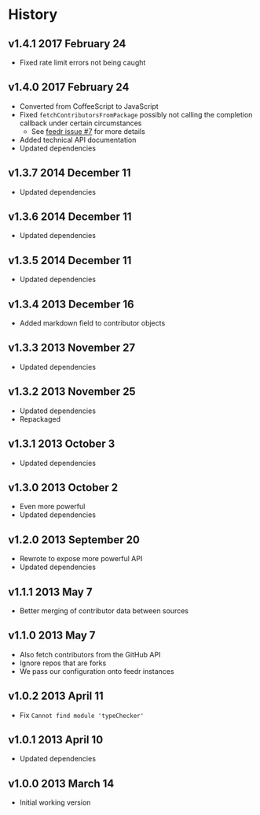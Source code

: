 # History

## v1.4.1 2017 February 24
- Fixed rate limit errors not being caught

## v1.4.0 2017 February 24
- Converted from CoffeeScript to JavaScript
- Fixed `fetchContributorsFromPackage` possibly not calling the completion callback under certain circumstances
  - See [feedr issue #7](https://github.com/bevry/feedr/issues/7) for more details
- Added technical API documentation
- Updated dependencies

## v1.3.7 2014 December 11
- Updated dependencies

## v1.3.6 2014 December 11
- Updated dependencies

## v1.3.5 2014 December 11
- Updated dependencies

## v1.3.4 2013 December 16
- Added markdown field to contributor objects

## v1.3.3 2013 November 27
- Updated dependencies

## v1.3.2 2013 November 25
- Updated dependencies
- Repackaged

## v1.3.1 2013 October 3
- Updated dependencies

## v1.3.0 2013 October 2
- Even more powerful
- Updated dependencies

## v1.2.0 2013 September 20
- Rewrote to expose more powerful API
- Updated dependencies

## v1.1.1 2013 May 7
- Better merging of contributor data between sources

## v1.1.0 2013 May 7
- Also fetch contributors from the GitHub API
- Ignore repos that are forks
- We pass our configuration onto feedr instances

## v1.0.2 2013 April 11
- Fix `Cannot find module 'typeChecker'`

## v1.0.1 2013 April 10
- Updated dependencies

## v1.0.0 2013 March 14
- Initial working version
